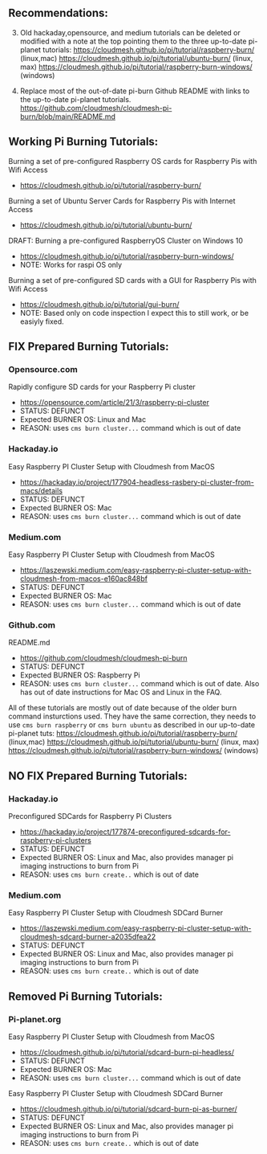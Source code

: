 ## Recommendations:

3. Old hackaday,opensource, and medium tutorials can be deleted or modified with a note at the top pointing them to the three up-to-date pi-planet tutorials:
       https://cloudmesh.github.io/pi/tutorial/raspberry-burn/ (linux,mac)
       https://cloudmesh.github.io/pi/tutorial/ubuntu-burn/ (linux, max)
       https://cloudmesh.github.io/pi/tutorial/raspberry-burn-windows/ (windows)
       
4. Replace most of the out-of-date pi-burn Github README with links to the up-to-date pi-planet tutorials. https://github.com/cloudmesh/cloudmesh-pi-burn/blob/main/README.md 

## Working Pi Burning Tutorials:

Burning a set of pre-configured Raspberry OS cards for Raspberry Pis with Wifi Access

- https://cloudmesh.github.io/pi/tutorial/raspberry-burn/

Burning a set of Ubuntu Server Cards for Raspberry Pis with Internet Access

- https://cloudmesh.github.io/pi/tutorial/ubuntu-burn/

DRAFT: Burning a pre-configured RaspberryOS Cluster on Windows 10

- https://cloudmesh.github.io/pi/tutorial/raspberry-burn-windows/
- NOTE: Works for raspi OS only

Burning a set of pre-configured SD cards with a GUI for Raspberry Pis with Wifi Access

- https://cloudmesh.github.io/pi/tutorial/gui-burn/
- NOTE: Based only on code inspection I expect this to still work, or be easiyly fixed.

## FIX Prepared Burning Tutorials:

### Opensource.com

Rapidly configure SD cards for your Raspberry Pi cluster
- https://opensource.com/article/21/3/raspberry-pi-cluster
- STATUS: DEFUNCT
- Expected BURNER OS: Linux and Mac
- REASON: uses `cms burn cluster...` command which is out of date 

### Hackaday.io

Easy Raspberry PI Cluster Setup with Cloudmesh from MacOS
- https://hackaday.io/project/177904-headless-rasbery-pi-cluster-from-macs/details
- STATUS: DEFUNCT
- Expected BURNER OS: Mac
- REASON: uses `cms burn cluster...` command which is out of date

### Medium.com

Easy Raspberry PI Cluster Setup with Cloudmesh from MacOS
- https://laszewski.medium.com/easy-raspberry-pi-cluster-setup-with-cloudmesh-from-macos-e160ac848bf
- STATUS: DEFUNCT
- Expected BURNER OS: Mac
- REASON: uses `cms burn cluster...` command which is out of date

### Github.com

README.md
- https://github.com/cloudmesh/cloudmesh-pi-burn
- STATUS: DEFUNCT
- Expected BURNER OS: Raspberry Pi
- REASON: uses `cms burn cluster...` command which is out of date. Also has out of date instructions for Mac OS and Linux in the FAQ.


All of these tutorials are mostly out of date because of the older burn command insturctions used. They have the same correction, they needs to use `cms burn raspberry` or `cms burn ubuntu` as described in our up-to-date pi-planet tuts:
     https://cloudmesh.github.io/pi/tutorial/raspberry-burn/ (linux,mac)
     https://cloudmesh.github.io/pi/tutorial/ubuntu-burn/ (linux, max)
     https://cloudmesh.github.io/pi/tutorial/raspberry-burn-windows/ (windows)
     

## NO FIX Prepared Burning Tutorials:

### Hackaday.io

Preconfigured SDCards for Raspberry Pi Clusters
- https://hackaday.io/project/177874-preconfigured-sdcards-for-raspberry-pi-clusters
- STATUS: DEFUNCT
- Expected BURNER OS: Linux and Mac, also provides manager pi imaging instructions to burn from Pi
- REASON: uses `cms burn create..` which is out of date

### Medium.com

Easy Raspberry PI Cluster Setup with Cloudmesh SDCard Burner
- https://laszewski.medium.com/easy-raspberry-pi-cluster-setup-with-cloudmesh-sdcard-burner-a2035dfea22
- STATUS: DEFUNCT
- Expected BURNER OS: Linux and Mac, also provides manager pi imaging instructions to burn from Pi
- REASON: uses `cms burn create..` which is out of date

## Removed Pi Burning Tutorials:

### Pi-planet.org

Easy Raspberry PI Cluster Setup with Cloudmesh from MacOS
- https://cloudmesh.github.io/pi/tutorial/sdcard-burn-pi-headless/
- STATUS: DEFUNCT
- Expected BURNER OS: Mac
- REASON: uses `cms burn cluster...` command which is out of date

Easy Raspberry PI Cluster Setup with Cloudmesh SDCard Burner
- https://cloudmesh.github.io/pi/tutorial/sdcard-burn-pi-as-burner/
- STATUS: DEFUNCT
- Expected BURNER OS: Linux and Mac, also provides manager pi imaging instructions to burn from Pi
- REASON: uses `cms burn create..` which is out of date
